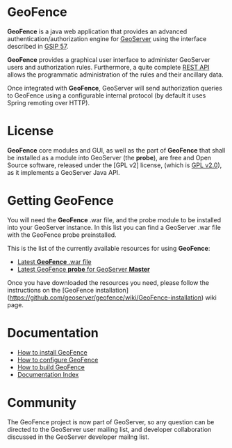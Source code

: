GeoFence
==================================================

**GeoFence** is a java web application that provides an advanced authentication/authorization engine for [GeoServer](http://www.geoserver.org) using the interface 
described in [GSIP 57](http://geoserver.org/display/GEOS/GSIP+57+-+Improving+GeoServer+authorization+framework).

**GeoFence** provides a graphical user interface to administer GeoServer users and authorization rules. Furthermore, a quite complete [REST API](https://github.com/geoserver/geofence/wiki/REST-API) allows the programmatic administration of the rules and their ancillary data.

Once integrated with **GeoFence**, GeoServer will send authorization queries to GeoFence using a configurable internal protocol (by default it uses Spring remoting over HTTP).

License
==================================================
**GeoFence** core modules and GUI, as well as the part of **GeoFence** that shall be installed as a module into GeoServer (the **probe**), are free and Open Source software, released under the [GPL v2] license,  (which is [GPL v2.0](http://www.gnu.org/licenses/old-licenses/gpl-2.0.html)), as it implements a GeoServer Java API.

Getting GeoFence
==================================================

You will need the **GeoFence** .war file, and the probe module to be installed into your GeoServer instance.
In this list you can find a GeoServer .war file with the GeoFence probe preinstalled.

This is the list of the currently available resources for using **GeoFence**:

* [Latest **GeoFence** .war file](http://ares.boundlessgeo.com/geofence/master/geofence-master-latest-war.zip)
* [Latest GeoFence **probe** for GeoServer **Master**](http://ares.boundlessgeo.com/geoserver/master/community-latest/geoserver-2.7-SNAPSHOT-geofence-plugin.zip)


Once you have downloaded the resources you need, please follow the instructions on the [GeoFence installation] (https://github.com/geoserver/geofence/wiki/GeoFence-installation) wiki page.


Documentation
==================================================
* [How to install GeoFence](https://github.com/geoserver/geofence/wiki/GeoFence-installation)
* [How to configure GeoFence](https://github.com/geoserver/geofence/wiki/GeoFence-configuration)
* [How to build GeoFence](https://github.com/geoserver/geofence/wiki/Building-instructions)
* [Documentation Index](https://github.com/geoserver/geofence/wiki/Documentation-index)

Community
==================================================
The GeoFence project is now part of GeoServer, so any question can be directed to the GeoServer user mailing list, and developer collaboration discussed in the GeoServer developer mailng list. 
